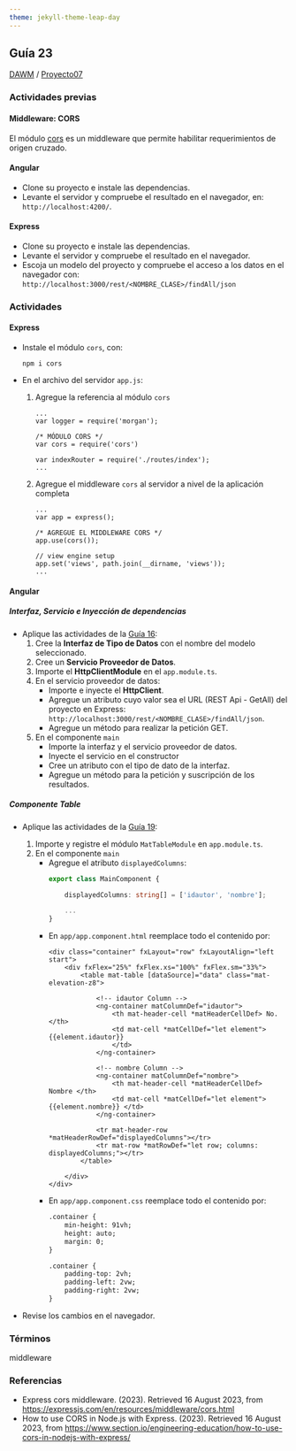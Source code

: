 ```yaml
---
theme: jekyll-theme-leap-day
---
```


## Guía 23

[DAWM](/DAWM/) / [Proyecto07](/DAWM/proyectos/2023/proyecto07)

### Actividades previas

#### Middleware: CORS

El módulo [cors](https://expressjs.com/en/resources/middleware/cors.html) es un middleware que permite habilitar requerimientos de origen cruzado.

#### Angular

* Clone su proyecto e instale las dependencias.
* Levante el servidor y compruebe el resultado en el navegador, en: `http://localhost:4200/`.

#### Express

* Clone su proyecto e instale las dependencias.
* Levante el servidor y compruebe el resultado en el navegador.
* Escoja un modelo del proyecto y compruebe el acceso a los datos en el navegador con: `http://localhost:3000/rest/<NOMBRE_CLASE>/findAll/json`

### Actividades

#### Express

* Instale el módulo `cors`, con:
	
	```
	npm i cors
	```
* En el archivo del servidor `app.js`:
	1. Agregue la referencia al módulo `cors`
		```text
		...
		var logger = require('morgan');

		/* MÓDULO CORS */
		var cors = require('cors')

		var indexRouter = require('./routes/index');
		...
		```
	2. Agregue el middleware `cors` al servidor a nivel de la aplicación completa
		```text
		...
		var app = express();

		/* AGREGUE EL MIDDLEWARE CORS */
		app.use(cors());

		// view engine setup
		app.set('views', path.join(__dirname, 'views'));
		...
		```

#### Angular

##### Interfaz, Servicio e Inyección de dependencias

* Aplique las actividades de la [Guía 16](/DAWM/guias/2023/guia16):
	1. Cree la **Interfaz de Tipo de Datos** con el nombre del modelo seleccionado.
	2. Cree un **Servicio Proveedor de Datos**.
	3. Importe el **HttpClientModule** en el `app.module.ts`.
	4. En el servicio proveedor de datos:
		+ Importe e inyecte el **HttpClient**. 
		+ Agregue un atributo cuyo valor sea el URL (REST Api - GetAll) del proyecto en Express: `http://localhost:3000/rest/<NOMBRE_CLASE>/findAll/json`.
		+ Agregue un método para realizar la petición GET.
	5. En el componente `main`
		+ Importe la interfaz y el servicio proveedor de datos.
		+ Inyecte el servicio en el constructor 
		+ Cree un atributo con el tipo de dato de la interfaz.
		+ Agregue un método para la petición y suscripción de los resultados.

##### Componente Table

* Aplique las actividades de la [Guía 19](/DAWM/guias/2023/guia19):
	1. Importe y registre el módulo `MatTableModule` en `app.module.ts`.
	2. En el componente `main`
		+ Agregue el atributo `displayedColumns`:
			```typescript
			export class MainComponent {

				displayedColumns: string[] = ['idautor', 'nombre'];

				...
			}
			```
		+ En `app/app.component.html` reemplace todo el contenido por:
			```text
			<div class="container" fxLayout="row" fxLayoutAlign="left start">
			    <div fxFlex="25%" fxFlex.xs="100%" fxFlex.sm="33%">
			        <table mat-table [dataSource]="data" class="mat-elevation-z8">

			            <!-- idautor Column -->
			            <ng-container matColumnDef="idautor">
			                <th mat-header-cell *matHeaderCellDef> No. </th>
			                <td mat-cell *matCellDef="let element"> {{element.idautor}}
			                </td>
			            </ng-container>

			            <!-- nombre Column -->
			            <ng-container matColumnDef="nombre">
			                <th mat-header-cell *matHeaderCellDef> Nombre </th>
			                <td mat-cell *matCellDef="let element"> {{element.nombre}} </td>
			            </ng-container>

			            <tr mat-header-row *matHeaderRowDef="displayedColumns"></tr>
			            <tr mat-row *matRowDef="let row; columns: displayedColumns;"></tr>
			        </table>

			    </div>
			</div>
			```
		+ En `app/app.component.css` reemplace todo el contenido por: 
			```txt
			.container {
			    min-height: 91vh;
			    height: auto;
			    margin: 0;
			}

			.container {
			    padding-top: 2vh;
			    padding-left: 2vw;
			    padding-right: 2vw;
			}
			``` 

* Revise los cambios en el navegador.


### Términos

middleware

### Referencias

* Express cors middleware. (2023). Retrieved 16 August 2023, from https://expressjs.com/en/resources/middleware/cors.html
* How to use CORS in Node.js with Express. (2023). Retrieved 16 August 2023, from https://www.section.io/engineering-education/how-to-use-cors-in-nodejs-with-express/